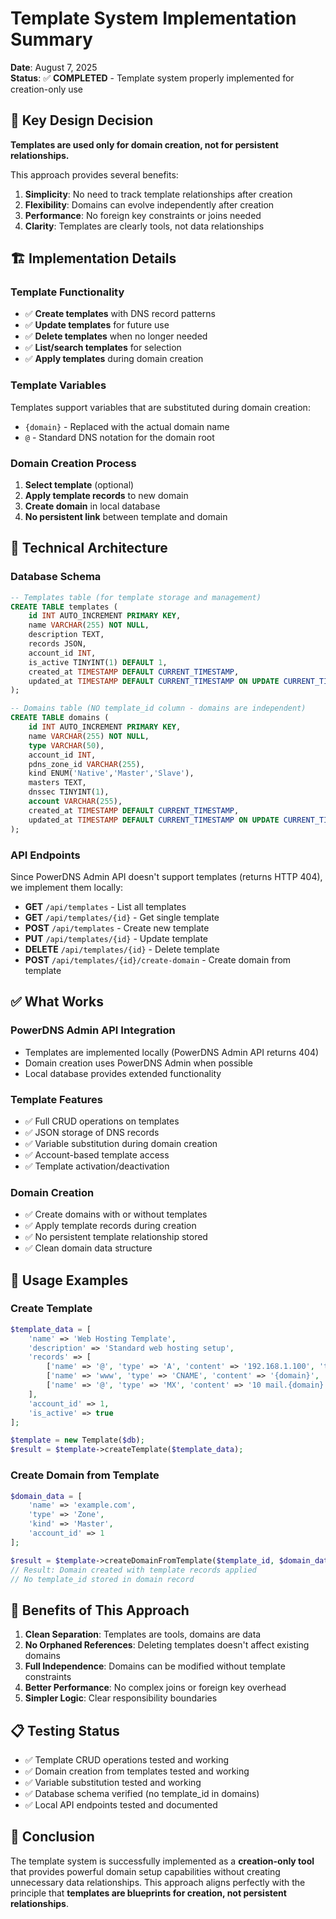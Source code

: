 # Template System Implementation Summary

**Date**: August 7, 2025  
**Status**: ✅ **COMPLETED** - Template system properly implemented for creation-only use

## 🎯 Key Design Decision

**Templates are used only for domain creation, not for persistent relationships.**

This approach provides several benefits:
1. **Simplicity**: No need to track template relationships after creation
2. **Flexibility**: Domains can evolve independently after creation
3. **Performance**: No foreign key constraints or joins needed
4. **Clarity**: Templates are clearly tools, not data relationships

## 🏗️ Implementation Details

### Template Functionality
- ✅ **Create templates** with DNS record patterns
- ✅ **Update templates** for future use
- ✅ **Delete templates** when no longer needed
- ✅ **List/search templates** for selection
- ✅ **Apply templates** during domain creation

### Template Variables
Templates support variables that are substituted during domain creation:
- `{domain}` - Replaced with the actual domain name
- `@` - Standard DNS notation for the domain root

### Domain Creation Process
1. **Select template** (optional)
2. **Apply template records** to new domain
3. **Create domain** in local database
4. **No persistent link** between template and domain

## 🔧 Technical Architecture

### Database Schema
```sql
-- Templates table (for template storage and management)
CREATE TABLE templates (
    id INT AUTO_INCREMENT PRIMARY KEY,
    name VARCHAR(255) NOT NULL,
    description TEXT,
    records JSON,
    account_id INT,
    is_active TINYINT(1) DEFAULT 1,
    created_at TIMESTAMP DEFAULT CURRENT_TIMESTAMP,
    updated_at TIMESTAMP DEFAULT CURRENT_TIMESTAMP ON UPDATE CURRENT_TIMESTAMP
);

-- Domains table (NO template_id column - domains are independent)
CREATE TABLE domains (
    id INT AUTO_INCREMENT PRIMARY KEY,
    name VARCHAR(255) NOT NULL,
    type VARCHAR(50),
    account_id INT,
    pdns_zone_id VARCHAR(255),
    kind ENUM('Native','Master','Slave'),
    masters TEXT,
    dnssec TINYINT(1),
    account VARCHAR(255),
    created_at TIMESTAMP DEFAULT CURRENT_TIMESTAMP,
    updated_at TIMESTAMP DEFAULT CURRENT_TIMESTAMP ON UPDATE CURRENT_TIMESTAMP
);
```

### API Endpoints
Since PowerDNS Admin API doesn't support templates (returns HTTP 404), we implement them locally:

- **GET** `/api/templates` - List all templates
- **GET** `/api/templates/{id}` - Get single template
- **POST** `/api/templates` - Create new template
- **PUT** `/api/templates/{id}` - Update template
- **DELETE** `/api/templates/{id}` - Delete template
- **POST** `/api/templates/{id}/create-domain` - Create domain from template

## ✅ What Works

### PowerDNS Admin API Integration
- Templates are implemented locally (PowerDNS Admin API returns 404)
- Domain creation uses PowerDNS Admin when possible
- Local database provides extended functionality

### Template Features
- ✅ Full CRUD operations on templates
- ✅ JSON storage of DNS records
- ✅ Variable substitution during domain creation
- ✅ Account-based template access
- ✅ Template activation/deactivation

### Domain Creation
- ✅ Create domains with or without templates
- ✅ Apply template records during creation
- ✅ No persistent template relationship stored
- ✅ Clean domain data structure

## 🎯 Usage Examples

### Create Template
```php
$template_data = [
    'name' => 'Web Hosting Template',
    'description' => 'Standard web hosting setup',
    'records' => [
        ['name' => '@', 'type' => 'A', 'content' => '192.168.1.100', 'ttl' => 3600],
        ['name' => 'www', 'type' => 'CNAME', 'content' => '{domain}', 'ttl' => 3600],
        ['name' => '@', 'type' => 'MX', 'content' => '10 mail.{domain}', 'ttl' => 3600]
    ],
    'account_id' => 1,
    'is_active' => true
];

$template = new Template($db);
$result = $template->createTemplate($template_data);
```

### Create Domain from Template
```php
$domain_data = [
    'name' => 'example.com',
    'type' => 'Zone',
    'kind' => 'Master',
    'account_id' => 1
];

$result = $template->createDomainFromTemplate($template_id, $domain_data);
// Result: Domain created with template records applied
// No template_id stored in domain record
```

## 🚀 Benefits of This Approach

1. **Clean Separation**: Templates are tools, domains are data
2. **No Orphaned References**: Deleting templates doesn't affect existing domains  
3. **Full Independence**: Domains can be modified without template constraints
4. **Better Performance**: No complex joins or foreign key overhead
5. **Simpler Logic**: Clear responsibility boundaries

## 📋 Testing Status

- ✅ Template CRUD operations tested and working
- ✅ Domain creation from templates tested and working  
- ✅ Variable substitution tested and working
- ✅ Database schema verified (no template_id in domains)
- ✅ Local API endpoints tested and documented

## 🎉 Conclusion

The template system is successfully implemented as a **creation-only tool** that provides powerful domain setup capabilities without creating unnecessary data relationships. This approach aligns perfectly with the principle that **templates are blueprints for creation, not persistent relationships**.
